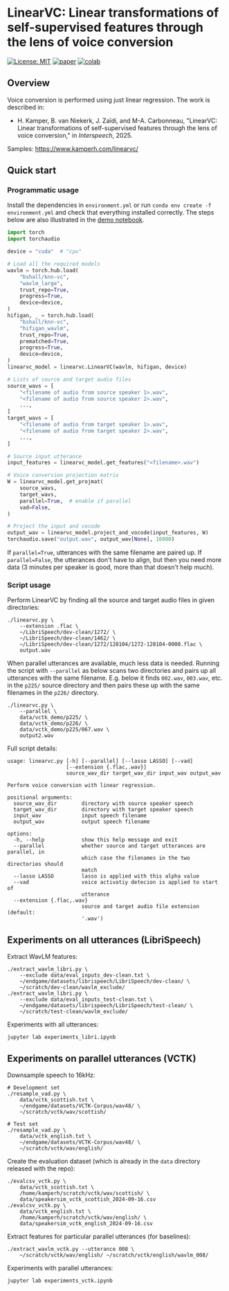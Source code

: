 # LinearVC: Linear transformations of self-supervised features through the lens of voice conversion

[![License: MIT](https://img.shields.io/badge/License-MIT-blue.svg)](license.md)
[![paper](https://img.shields.io/badge/Paper-arXiv-red.svg)](https://arxiv.org/abs/2506.01510)
[![colab](https://colab.research.google.com/assets/colab-badge.svg)](https://colab.research.google.com/github/kamperh/linearvc/blob/master/demo.ipynb)


## Overview

Voice conversion is performed using just linear regression. The work is described in:

- H. Kamper, B. van Niekerk, J. Zaïdi, and M-A. Carbonneau, "LinearVC: Linear transformations of self-supervised features through the lens of voice conversion," in *Interspeech*, 2025.

Samples: <https://www.kamperh.com/linearvc/>


## Quick start

### Programmatic usage

Install the dependencies in `environment.yml` or run `conda env create -f environment.yml` and check that everything installed correctly. The steps below are also illustrated in the [demo notebook](demo.ipynb).

```Python
import torch
import torchaudio

device = "cuda"  # "cpu"

# Load all the required models
wavlm = torch.hub.load(
    "bshall/knn-vc", 
    "wavlm_large", 
    trust_repo=True, 
    progress=True, 
    device=device, 
)
hifigan, _ = torch.hub.load(
    "bshall/knn-vc",
    "hifigan_wavlm",
    trust_repo=True,
    prematched=True,
    progress=True,
    device=device,
)
linearvc_model = linearvc.LinearVC(wavlm, hifigan, device)

# Lists of source and target audio files
source_wavs = [
    "<filename of audio from source speaker 1>.wav",
    "<filename of audio from source speaker 2>.wav",
    ...,
]
target_wavs = [
    "<filename of audio from target speaker 1>.wav",
    "<filename of audio from target speaker 2>.wav",
    ...,
]

# Source input utterance
input_features = linearvc_model.get_features("<filename>.wav")

# Voice conversion projection matrix
W = linearvc_model.get_projmat(
    source_wavs,
    target_wavs,
    parallel=True,  # enable if parallel
    vad=False,
)

# Project the input and vocode
output_wav = linearvc_model.project_and_vocode(input_features, W)
torchaudio.save("output.wav", output_wav[None], 16000)
```

If `parallel=True`, utterances with the same filename are paired up. If `parallel=False`, the utterances don't have to align, but then you need more data (3 minutes per speaker is good, more than that doesn't help much).


### Script usage

Perform LinearVC by finding all the source and target audio files in given
directories:

    ./linearvc.py \
        --extension .flac \
        ~/LibriSpeech/dev-clean/1272/ \
        ~/LibriSpeech/dev-clean/1462/ \
        ~/LibriSpeech/dev-clean/1272/128104/1272-128104-0000.flac \
        output.wav

When parallel utterances are available, much less data is needed. Running the
script with `--parallel` as below scans two directories and pairs up all
utterances with the same filename. E.g. below it finds `002.wav`, `003.wav`,
etc. in the `p225/` source directory and then pairs these up with the same
filenames in the `p226/` directory.

    ./linearvc.py \
        --parallel \
        data/vctk_demo/p225/ \
        data/vctk_demo/p226/ \
        data/vctk_demo/p225/067.wav \
        output2.wav

Full script details:

```
usage: linearvc.py [-h] [--parallel] [--lasso LASSO] [--vad]
                   [--extension {.flac,.wav}]
                   source_wav_dir target_wav_dir input_wav output_wav

Perform voice conversion with linear regression.

positional arguments:
  source_wav_dir        directory with source speaker speech
  target_wav_dir        directory with target speaker speech
  input_wav             input speech filename
  output_wav            output speech filename

options:
  -h, --help            show this help message and exit
  --parallel            whether source and target utterances are parallel, in
                        which case the filenames in the two directories should
                        match
  --lasso LASSO         lasso is applied with this alpha value
  --vad                 voice activatiy detecion is applied to start of
                        utterance
  --extension {.flac,.wav}
                        source and target audio file extension (default:
                        '.wav')
```


## Experiments on all utterances (LibriSpeech)

Extract WavLM features:

    ./extract_wavlm_libri.py \
        --exclude data/eval_inputs_dev-clean.txt \
        ~/endgame/datasets/librispeech/LibriSpeech/dev-clean/ \
        ~/scratch/dev-clean/wavlm_exclude/
    ./extract_wavlm_libri.py \ 
        --exclude data/eval_inputs_test-clean.txt \
        ~/endgame/datasets/librispeech/LibriSpeech/test-clean/ \
        ~/scratch/test-clean/wavlm_exclude/

Experiments with all utterances:

    jupyter lab experiments_libri.ipynb


## Experiments on parallel utterances (VCTK)

Downsample speech to 16kHz:

    # Development set
    ./resample_vad.py \
        data/vctk_scottish.txt \
        ~/endgame/datasets/VCTK-Corpus/wav48/ \
        ~/scratch/vctk/wav/scottish/

    # Test set
    ./resample_vad.py \
        data/vctk_english.txt \
        ~/endgame/datasets/VCTK-Corpus/wav48/ \
        ~/scratch/vctk/wav/english/

Create the evaluation dataset (which is already in the `data` directory released
with the repo):

    ./evalcsv_vctk.py \
        data/vctk_scottish.txt \
        /home/kamperh/scratch/vctk/wav/scottish/ \
        data/speakersim_vctk_scottish_2024-09-16.csv
    ./evalcsv_vctk.py \
        data/vctk_english.txt \
        /home/kamperh/scratch/vctk/wav/english/ \
        data/speakersim_vctk_english_2024-09-16.csv

Extract features for particular parallel utterances (for baselines):

    ./extract_wavlm_vctk.py --utterance 008 \
        ~/scratch/vctk/wav/english/ ~/scratch/vctk/english/wavlm_008/

Experiments with parallel utterances:

    jupyter lab experiments_vctk.ipynb

